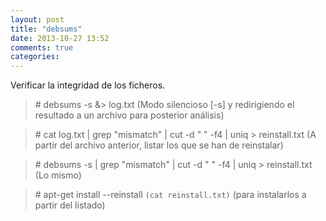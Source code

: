 ```yaml
---
layout: post
title: "debsums"
date: 2013-10-27 13:52
comments: true
categories: 
---
```

Verificar la integridad de los ficheros. 

>\# debsums -s &> log.txt  (Modo silencioso [-s] y redirigiendo el resultado a un archivo para posterior análisis)

>\# cat log.txt | grep "mismatch" | cut -d " " -f4 | uniq > reinstall.txt (A partir del archivo anterior, listar los que se han de reinstalar)

>\# debsums -s | grep "mismatch" | cut -d " " -f4 | uniq > reinstall.txt (Lo mismo)

>\# apt-get install --reinstall `(cat reinstall.txt)`  (para instalarlos a partir del listado)

